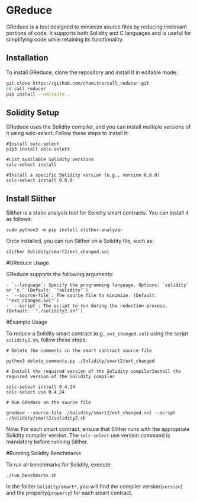 # GReduce

GReduce is a tool designed to minimize source files by reducing irrelevant portions of code. It supports both Solidity and C languages and is useful for simplifying code while retaining its functionality.

## Installation

To install GReduce, clone the repository and install it in editable mode:

```bash
git clone https://github.com/chamitro/call_reducer.git
cd call_reducer
pip install --editable .
```

## Solidity Setup

GReduce uses the Solidity compiler, and you can install multiple versions of it using solc-select. Follow these steps to install it:

```
#Install solc-select
pip3 install solc-select

#List available Solidity versions
solc-select install

#Install a specific Solidity version (e.g., version 0.8.0)
solc-select install 0.8.0
```
## Install Slither

Slither is a static analysis tool for Solidity smart contracts. You can install it as follows:

```
sudo python3 -m pip install slither-analyzer
```

Once installed, you can run Slither on a Solidity file, such as:

```
slither Solidity/smart2/ext_changed.sol
```

#GReduce Usage

GReduce supports the following arguments:

	- `--language`: Specify the programming language. Options: `solidity` or `c.``(Default: `"solidity"`)
	- `--source-file`: The source file to minimize. (Default: `"ext_changed.sol"`)
	- `--script`: The script to run during the reduction process. (Default: `"./solidity2.sh"`)

#Example Usage

To reduce a Solidity smart contract (e.g., `ext_changed.sol`) using the script `solidity2.sh`, follow these steps:

```
# Delete the comments in the smart contract source file

python3 delete_comments.py ./Solidity/smart2/ext_changed

# Install the required version of the Solidity compilerInstall the required version of the Solidity compiler

solc-select install 0.4.24
solc-select use 0.4.24

# Run GReduce on the source file

greduce --source-file ./Solidity/smart2/ext_changed.sol --script ./Solidity/smart2/solidity2.sh

```

Note: For each smart contract, ensure that Slither runs with the appropriate Solidity compiler version. The `solc-select` use version command is mandatory before running Slither.

#Running Solidity Benchmarks

To run all benchmarks for Solidity, execute:

```
./run_benchmarks.sh
```

In the folder `Solidity/smart*`, you will find the compiler version(`version`) and the property(`property`) for each smart contract.
